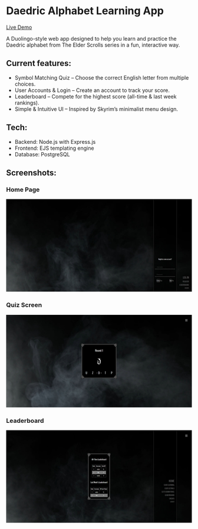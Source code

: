 # Daedric Alphabet Learning App

[Live Demo](https://site--duodedra--y685ylx9pnrf.code.run/)

A Duolingo-style web app designed to help you learn and practice the Daedric alphabet from The Elder Scrolls series in a fun, interactive way.

## Current features:

- Symbol Matching Quiz – Choose the correct English letter from multiple choices.
- User Accounts & Login – Create an account to track your score.
- Leaderboard – Compete for the highest score (all-time & last week rankings).
- Simple & Intuitive UI – Inspired by Skyrim’s minimalist menu design.

## Tech:

- Backend: Node.js with Express.js
- Frontend: EJS templating engine
- Database: PostgreSQL

## Screenshots:

### Home Page

<img src="./public/imgs/preview/home.jpeg" alt="Home" width="720">

### Quiz Screen

<img src="./public/imgs/preview/quiz.jpeg" alt="Quiz" width="720">

### Leaderboard

<img src="./public/imgs/preview/leaderboard.jpeg" alt="Leaderboard" width="720">
